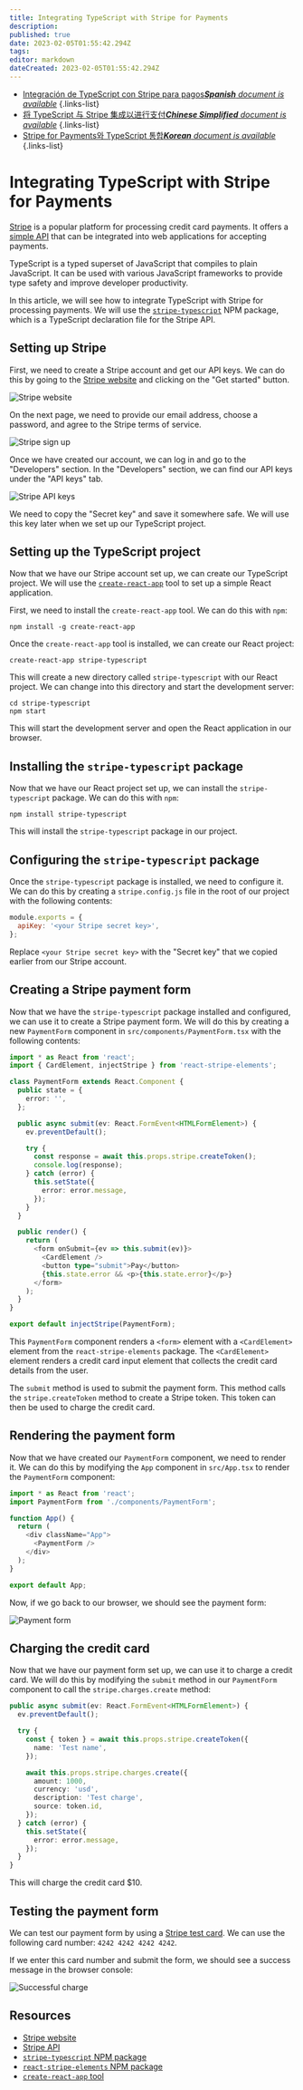 ```yaml
---
title: Integrating TypeScript with Stripe for Payments
description: 
published: true
date: 2023-02-05T01:55:42.294Z
tags: 
editor: markdown
dateCreated: 2023-02-05T01:55:42.294Z
---
```


- [Integración de TypeScript con Stripe para pagos***Spanish** document is available*](/es/Knowledge-base/TypeScript/integrating-typescript-with-stripe-for-payments)
{.links-list}
- [将 TypeScript 与 Stripe 集成以进行支付***Chinese Simplified** document is available*](/zh/Knowledge-base/TypeScript/integrating-typescript-with-stripe-for-payments)
{.links-list}
- [Stripe for Payments와 TypeScript 통합***Korean** document is available*](/ko/Knowledge-base/TypeScript/integrating-typescript-with-stripe-for-payments)
{.links-list}


# Integrating TypeScript with Stripe for Payments

[Stripe](https://stripe.com/) is a popular platform for processing credit card payments. It offers a [simple API](https://stripe.com/docs/api) that can be integrated into web applications for accepting payments.

TypeScript is a typed superset of JavaScript that compiles to plain JavaScript. It can be used with various JavaScript frameworks to provide type safety and improve developer productivity.

In this article, we will see how to integrate TypeScript with Stripe for processing payments. We will use the [`stripe-typescript`](https://www.npmjs.com/package/stripe-typescript) NPM package, which is a TypeScript declaration file for the Stripe API.

## Setting up Stripe

First, we need to create a Stripe account and get our API keys. We can do this by going to the [Stripe website](https://stripe.com/) and clicking on the "Get started" button.

![Stripe website](https://i.imgur.com/jjKsTGi.png)

On the next page, we need to provide our email address, choose a password, and agree to the Stripe terms of service.

![Stripe sign up](https://i.imgur.com/ouae71z.png)

Once we have created our account, we can log in and go to the "Developers" section. In the "Developers" section, we can find our API keys under the "API keys" tab.

![Stripe API keys](https://i.imgur.com/pZFg8bv.png)

We need to copy the "Secret key" and save it somewhere safe. We will use this key later when we set up our TypeScript project.

## Setting up the TypeScript project

Now that we have our Stripe account set up, we can create our TypeScript project. We will use the [`create-react-app`](https://create-react-app.dev/) tool to set up a simple React application.

First, we need to install the `create-react-app` tool. We can do this with `npm`:

```
npm install -g create-react-app
```

Once the `create-react-app` tool is installed, we can create our React project:

```
create-react-app stripe-typescript
```

This will create a new directory called `stripe-typescript` with our React project. We can change into this directory and start the development server:

```
cd stripe-typescript
npm start
```

This will start the development server and open the React application in our browser.

## Installing the `stripe-typescript` package

Now that we have our React project set up, we can install the `stripe-typescript` package. We can do this with `npm`:

```
npm install stripe-typescript
```

This will install the `stripe-typescript` package in our project.

## Configuring the `stripe-typescript` package

Once the `stripe-typescript` package is installed, we need to configure it. We can do this by creating a `stripe.config.js` file in the root of our project with the following contents:

```javascript
module.exports = {
  apiKey: '<your Stripe secret key>',
};
```

Replace `<your Stripe secret key>` with the "Secret key" that we copied earlier from our Stripe account.

## Creating a Stripe payment form

Now that we have the `stripe-typescript` package installed and configured, we can use it to create a Stripe payment form. We will do this by creating a new `PaymentForm` component in `src/components/PaymentForm.tsx` with the following contents:

```typescript
import * as React from 'react';
import { CardElement, injectStripe } from 'react-stripe-elements';

class PaymentForm extends React.Component {
  public state = {
    error: '',
  };

  public async submit(ev: React.FormEvent<HTMLFormElement>) {
    ev.preventDefault();

    try {
      const response = await this.props.stripe.createToken();
      console.log(response);
    } catch (error) {
      this.setState({
        error: error.message,
      });
    }
  }

  public render() {
    return (
      <form onSubmit={ev => this.submit(ev)}>
        <CardElement />
        <button type="submit">Pay</button>
        {this.state.error && <p>{this.state.error}</p>}
      </form>
    );
  }
}

export default injectStripe(PaymentForm);
```

This `PaymentForm` component renders a `<form>` element with a `<CardElement>` element from the `react-stripe-elements` package. The `<CardElement>` element renders a credit card input element that collects the credit card details from the user.

The `submit` method is used to submit the payment form. This method calls the `stripe.createToken` method to create a Stripe token. This token can then be used to charge the credit card.

## Rendering the payment form

Now that we have created our `PaymentForm` component, we need to render it. We can do this by modifying the `App` component in `src/App.tsx` to render the `PaymentForm` component:

```typescript
import * as React from 'react';
import PaymentForm from './components/PaymentForm';

function App() {
  return (
    <div className="App">
      <PaymentForm />
    </div>
  );
}

export default App;
```

Now, if we go back to our browser, we should see the payment form:

![Payment form](https://i.imgur.com/QBKMJj7.png)

## Charging the credit card

Now that we have our payment form set up, we can use it to charge a credit card. We will do this by modifying the `submit` method in our `PaymentForm` component to call the `stripe.charges.create` method:

```typescript
public async submit(ev: React.FormEvent<HTMLFormElement>) {
  ev.preventDefault();

  try {
    const { token } = await this.props.stripe.createToken({
      name: 'Test name',
    });

    await this.props.stripe.charges.create({
      amount: 1000,
      currency: 'usd',
      description: 'Test charge',
      source: token.id,
    });
  } catch (error) {
    this.setState({
      error: error.message,
    });
  }
}
```

This will charge the credit card $10.

## Testing the payment form

We can test our payment form by using a [Stripe test card](https://stripe.com/docs/testing#cards). We can use the following card number: `4242 4242 4242 4242`.

If we enter this card number and submit the form, we should see a success message in the browser console:

![Successful charge](https://i.imgur.com/xyQLbNw.png)

## Resources

- [Stripe website](https://stripe.com/)
- [Stripe API](https://stripe.com/docs/api)
- [`stripe-typescript` NPM package](https://www.npmjs.com/package/stripe-typescript)
- [`react-stripe-elements` NPM package](https://www.npmjs.com/package/react-stripe-elements)
- [`create-react-app` tool](https://create-react-app.dev/)